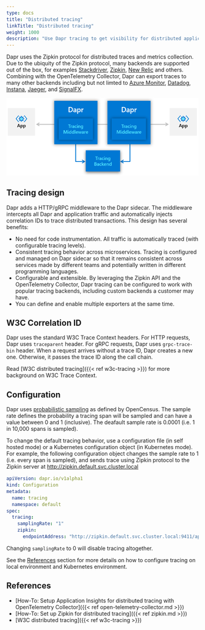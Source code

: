 ```yaml
---
type: docs
title: "Distributed tracing"
linkTitle: "Distributed tracing"
weight: 1000
description: "Use Dapr tracing to get visibility for distributed application"
---
```


Dapr uses the Zipkin protocol for distributed traces and metrics collection. Due to the ubiquity of the Zipkin protocol, many backends are supported out of the box, for examples [Stackdriver](https://cloud.google.com/stackdriver), [Zipkin](https://zipkin.io), [New Relic](https://newrelic.com) and others. Combining with the OpenTelemetry Collector, Dapr can export traces to many other backends including but not limted to [Azure Monitor](https://azure.microsoft.com/en-us/services/monitor/), [Datadog](https://www.datadoghq.com), [Instana](https://www.instana.com), [Jaeger](https://www.jaegertracing.io/), and [SignalFX](https://www.signalfx.com/).

<img src="/images/tracing.png" width=600>

## Tracing design

Dapr adds a HTTP/gRPC middleware to the Dapr sidecar. The middleware intercepts all Dapr and application traffic and automatically injects correlation IDs to trace distributed transactions. This design has several benefits:

* No need for code instrumentation. All traffic is automatically traced (with configurable tracing levels).
* Consistent tracing behavior across microservices. Tracing is configured and managed on Dapr sidecar so that it remains consistent across services made by different teams and potentially written in different programming languages.
* Configurable and extensible. By leveraging the Zipkin API and the OpenTelemetry Collector, Dapr tracing can be configured to work with popular tracing backends, including custom backends a customer may have.
* You can define and enable multiple exporters at the same time.

## W3C Correlation ID

Dapr uses the standard W3C Trace Context headers. For HTTP requests, Dapr uses `traceparent` header. For gRPC requests, Dapr uses `grpc-trace-bin` header.   When a request arrives without a trace ID, Dapr creates a new one. Otherwise, it passes the trace ID along the call chain.

Read [W3C distributed tracing]({{< ref w3c-tracing >}}) for more background on W3C Trace Context.

## Configuration

Dapr uses [probabilistic sampling](https://opencensus.io/tracing/sampling/probabilistic/) as defined by OpenCensus. The sample rate defines the probability a tracing span will be sampled and can have a value between 0 and 1 (inclusive). The deafault sample rate is 0.0001 (i.e. 1 in 10,000 spans is sampled).

To change the default tracing behavior, use a configuration file (in self hosted mode) or a Kubernetes configuration object (in Kubernetes mode). For example, the following configuration object changes the sample rate to 1 (i.e. every span is sampled), and sends trace using Zipkin protocol to the Zipkin server at http://zipkin.default.svc.cluster.local

```yaml
apiVersion: dapr.io/v1alpha1
kind: Configuration
metadata:
  name: tracing
  namespace: default
spec:
  tracing:
    samplingRate: "1"
    zipkin:
      endpointAddress: "http://zipkin.default.svc.cluster.local:9411/api/v2/spans"
```

Changing `samplingRate` to 0 will disable tracing altogether.

See the [References](#references) section for more details on how to configure tracing on local environment and Kubernetes environment.

## References

- [How-To: Setup Application Insights for distributed tracing with OpenTelemetry Collector]({{< ref open-telemetry-collector.md >}})
- [How-To: Set up Zipkin for distributed tracing]({{< ref zipkin.md >}})
- [W3C distributed tracing]({{< ref w3c-tracing >}})
